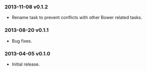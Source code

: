 ### 2013-11-08 v0.1.2

* Rename task to prevent conflicts with other Bower related tasks.

### 2013-08-20 v0.1.1

* Bug fixes.

### 2013-04-05 v0.1.0

* Initial release.
